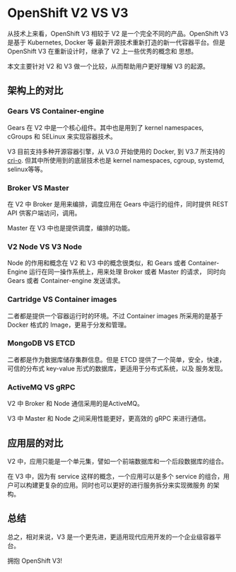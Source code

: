 # OpenShift V2 VS V3

从技术上来看，OpenShift V3 相较于 V2 是一个完全不同的产品。OpenShift V3 是基于 Kubernetes, Docker 等
最新开源技术重新打造的新一代容器平台。但是 OpenShift V3 在重新设计时，继承了 V2 上一些优秀的概念和
思想。

本文主要针对 V2 和 V3 做一个比较，从而帮助用户更好理解 V3 的起源。

## 架构上的对比

### Gears VS Container-engine

Gears 在 V2 中是一个核心组件。其中也是用到了 kernel namespaces, cGroups 和 SELinux 来实现容器技术。

V3 目前支持多种开源容器引擎，从 V3.0 开始使用的 Docker, 到 V3.7 所支持的 [cri-o](https://github.com/kubernetes-incubator/cri-o). 
但其中所使用到的底层技术也是 kernel namespaces, cgroup, systemd, selinux等等。

### Broker VS Master

在 V2 中 Broker 是用来编排，调度应用在 Gears 中运行的组件，同时提供 REST API 供客户端访问，调用。

Master 在 V3 中也是提供调度，编排的功能。

### V2 Node VS V3 Node

Node 的作用和概念在 V2 和 V3 中的概念很类似，和 Gears 或者 Container-Engine 运行在同一操作系统上，用来处理 Broker 或者 Master 的请求，
同时向 Gears 或者 Container-engine 发送请求。

### Cartridge VS Container images

二者都是提供一个容器运行时的环境。不过 Container images 所采用的是基于 Docker 格式的 Image，更易于分发和管理。

### MongoDB VS ETCD

二者都是作为数据库储存集群信息。但是 ETCD 提供了一个简单，安全，快速，可信的分布式 key-value 形式的数据库，更适用于分布式系统，以及
服务发现。

### ActiveMQ VS gRPC

V2 中 Broker 和 Node 通信采用的是ActiveMQ。

V3 中 Master 和 Node 之间采用性能更好，更高效的 gRPC 来进行通信。

## 应用层的对比

V2 中，应用只能是一个单元集，譬如一个前端数据库和一个后段数据库的组合。

在 V3 中，因为有 service 这样的概念，一个应用可以是多个 service 的组合，用户可以构建更复杂的应用。同时也可以更好的进行服务拆分来实现微服务
的架构。

## 总结

总之，相对来说，V3 是一个更先进，更适用现代应用开发的一个企业级容器平台。

拥抱 OpenShift V3!

